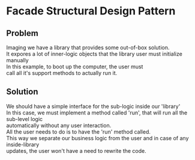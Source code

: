 # Facade Structural Design Pattern

## Problem<br>

Imaging we have a library that provides some out-of-box solution.<br>
It expores a lot of inner-logic objects that the library user must initialize manually<br>
In this example, to boot up the computer, the user must<br>
call all it's support methods to actually run it.

## Solution

We should have a simple interface for the sub-logic inside our 'library'<br>
In this case, we must implement a method called 'run', that will run all the sub-level logic<br>
automatically without any user interaction.<br>
All the user needs to do is to have the 'run' method called.<br>
This way we separate our business logic from the user and in case of any inside-library<br>
updates, the user won't have a need to rewrite the code.
